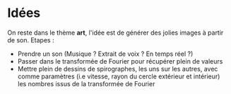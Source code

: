 # Idées
On reste dans le thème **art**, l'idée est de générer des jolies images à partir de son.
Etapes :
- Prendre un son (Musique ? Extrait de voix ? En temps réel ?)
- Passer dans le transformée de Fourier pour récupérer plein de valeurs
- Mettre plein de dessins de spirographes, les uns sur les autres, avec comme paramètres (i.e vitesse, rayon du cercle extérieur et intérieur) les nombres issus de la transformée de Fourier
